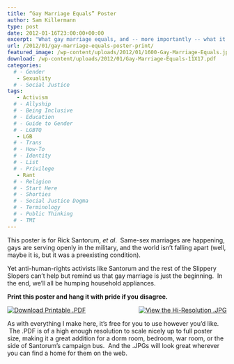 ```yaml
---
title: “Gay Marriage Equals” Poster
author: Sam Killermann
type: post
date: 2012-01-16T23:00:00+00:00
excerpt: "What gay marriage equals, and -- more importantly -- what it doesn't."
url: /2012/01/gay-marriage-equals-poster-print/
featured_image: /wp-content/uploads/2012/01/1600-Gay-Marriage-Equals.jpg
download: /wp-content/uploads/2012/01/Gay-Marriage-Equals-11X17.pdf
categories: 
  # - Gender
   - Sexuality
  # - Social Justice
tags:
   - Activism
  # - Allyship
  # - Being Inclusive
  # - Education
  # - Guide to Gender
  # - LGBTQ
   - LGB
  # - Trans
  # - How-To
  # - Identity
  # - List
  # - Privilege
   - Rant
  # - Religion
  # - Start Here
  # - Shorties
  # - Social Justice Dogma
  # - Terminology
  # - Public Thinking
  # - TMI
---
```

This poster is for Rick Santorum, _et al_.  Same-sex marriages are happening, gays are serving openly in the military, and the world isn&#8217;t falling apart (well, maybe it is, but it was a preexisting condition).

Yet anti-human-rights activists like Santorum and the rest of the Slippery Slopers can&#8217;t help but remind us that gay marriage is just the beginning.  In the end, we&#8217;ll all be humping household appliances.

**Print this poster and hang it with pride if you disagree.**

<a style="float: right;" href="/wp-content/uploads/2012/01/1600-Gay-Marriage-Equals.jpg" target="_blank"><img class="lazy-load" data-src="/wp-content/themes/thesis/custom/images/view-hi-resolution-jpg.jpg" alt="View the Hi-Resolution .JPG" /></a><a href="/wp-content/uploads/2012/01/Gay-Marriage-Equals-11X17.pdf" target="_blank"><img class="lazy-load" data-src="/wp-content/themes/thesis/custom/images/download-printable-pdf.jpg" alt="Download Printable .PDF" /></a>

As with everything I make here, it&#8217;s free for you to use however you&#8217;d like.  The .PDF is of a high enough resolution to scale nicely up to full poster size, making it a great addition for a dorm room, bedroom, war room, or the side of Santorum&#8217;s campaign bus.  And the .JPGs will look great wherever you can find a home for them on the web.